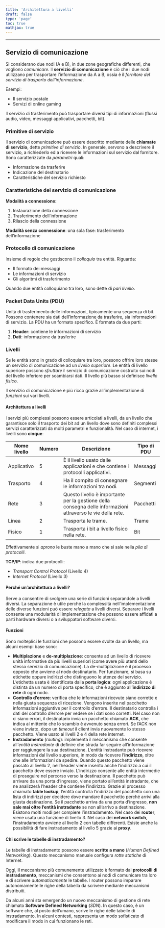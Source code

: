 ```yaml
---
title: 'Architettura a livelli'
draft: false
type: 'page'
toc: true
mathjax: true
---
```


---

## Servizio di comunicazione

Si considerano due nodi (A e B), in due zone geografiche differenti, che vogliono *comunicare*. Il **servizio di comunicazione** è ciò che i due nodi utilizzano per trasportare l’informazione da A a B, ossia è il *fornitore del servizio di trasporto dell’informazione*.

Esempi:

- Il servizio postale
- Servizi di online gaming

Il servizio di trasferimento può trasportare diversi tipi di informazioni (flussi audio, video, messaggi applicativi, pacchetti, bit).

### Primitive di servizio

Il servizio di comunicazione può essere descritto mediante delle **chiamate di servizio**, dette *primitive di servizio*. In generale, servono a descrivere il servizio, a richiederlo ed a ricevere le informazioni sul servizio dal fornitore. Sono caratterizzate da *parametri* quali:

- Informazione da trasferire
- Indicazione del destinatario
- Caratteristiche del servizio richiesto

### Caratteristiche del servizio di comunicazione

**Modalità a connessione**:

1. Instaurazione della connessione
2. Trasferimento dell’informazione
3. Rilascio della connessione

**Modalità senza connessione**: una sola fase: trasferimento dell’informazione

### Protocollo di comunicazione

Insieme di regole che gestiscono il *colloquio* tra entità. Riguarda:

- Il formato dei messaggi
- Le informazioni di servizio
- Gli algoritmi di trasferimento

Quando due entità colloquiano tra loro, sono dette di *pari livello*.

### Packet Data Units (PDU)

Unità di trasferimento delle informazioni, tipicamente una sequenza di bit. Possono contenere sia dati dell’informazione da trasferire, sia informazioni di servizio. La PDU ha un formato specifico. È formata da due parti:

1. **Header**: contiene le informazioni di servizio
2. **Dati**: informazione da trasferire

### Livelli

Se le entità sono in grado di colloquiare tra loro, possono offrire loro stesse un servizio di comunicazione ad un *livello superiore*. Le entità di livello superiore possono *sfruttare* il servizio di comunicazione costruito sui nodi del livello inferiore per scambiarsi dati. Il livello più basso si definisce *livello fisico*.

Il servizio di comunicazione è più ricco grazie all’implementazione di *funzioni* sui vari livelli.

#### Architettura a livelli

I servizi più complessi possono essere articolati a livelli, da un livello che garantisce solo il trasporto dei bit ad un livello dove sono definiti complessi servizi caratterizzati da molti parametri e funzionalità. Nel caso di internet, i livelli sono **cinque**:

| Nome livello | Numero | Descrizione                                                                                                 | Tipo di PDU |
| ------------ | ------ | ----------------------------------------------------------------------------------------------------------- | ----------- |
| Applicativo  | 5      | È il livello usato dalle applicazioni e che contiene i protocolli applicativi.                              | Messaggi    |
| Trasporto    | 4      | Ha il compito di consegnare le informazioni tra nodi.                                                       | Segmenti    |
| Rete         | 3      | Questo livello è importante per la gestione della consegna delle informazioni attraverso le vie della rete. | Pacchetti   |
| Linea        | 2      | Trasporta le trame.                                                                                         | Trame       |
| Fisico       | 1      | Trasporta i bit a livello fisico nella rete.                                                                | Bit         |

Effettivamente si *aprono* le buste mano a mano che si sale nella *pila di protocolli*.

**TCP/IP**: indica due protocolli:

- *Transport Control Protocol* (Livello 4)
- *Internet Protocol* (Livello 3)

#### Perché un’architettura a livelli?

Serve a consentire di svolgere una serie di funzioni separandole a livelli diversi. La separazione è utile perché la complessità nell’implementazione delle diverse funzioni può essere *relegata* a livelli diversi. Separare i livelli consente una modularità di implementazione che possono essere affidati a parti hardware diversi o a sviluppatori software diversi.

#### Funzioni

Sono molteplici le funzioni che possono essere svolte da un livello, ma alcuni esempi base sono:

- **Multiplazione** e **de-multiplazione**: consente ad un livello di ricevere unità informative da più livelli superiori (come avere più utenti dello stesso servizio di comunicazione). La de-multiplazione è il processo opposto che avviene al nodo destinatario. Per funzionare, si basa su etichette oppure indirizzi che distinguono le utenze del servizio. L’etichetta usata è identificata dalla **porta logica**: ogni applicazione è distinta da un numero di porta specifico, che è aggiunto all’**indirizzo di rete** di ogni nodo.
- **Controllo d’errore**: verifica che le informazioni ricevute siano corrette e nella giusta sequenza di ricezione. Vengono inserite nel pacchetto informazioni aggiuntive per il controllo d’errore. Il destinatario controlla i dati del controllo d’errore per vedere se i dati sono corretti. Nel caso non ci siano errori, il destinatario invia un pacchetto chiamato **ACK**, che indica al mittente che lo scambio è avvenuto senza errori. Se l’ACK non viene inviato, dopo un *timeout* il client invia nuovamente lo stesso pacchetto. Viene usato ai livelli 2 e 4 della rete internet.
- **Instradamento** (*routing*): implementa il meccanismo che consente all’*entità instradante* di definire che strada far seguire all’informazione per raggiungere la sua destinazione. L’entità instradante può ricevere informazioni dal livello superiore, in modo da ricevere l’**indirizzo**, oltre che alle informazioni da spedire. Quando questo pacchetto viene passato al livello 2, nell’header viene inserito anche l’indirizzo a cui il pacchetto deve essere inviato. L’indirizzo consente alle entità intermedie di proseguire nel percorso verso la destinazione. Il pacchetto può arrivare da una porta d’ingresso, viene portato all’entità instradante, che ne analizzerà l’header che contiene l’indirizzo. Grazie al processo chiamato **table lookup**, l’entità controlla l’indirizzo del pacchetto con una lista di indirizzi per decidere dove mandare il pacchetto perché arrivi alla giusta destinazione. Se il pacchetto arriva da una porta d’ingresso, **non sale mai oltre l’entità instradante** se non all’arrivo a destinazione. Esistono molti modi per compiere l’instradamento. Nel caso dei **router**, viene usata una funzione di livello 3. Nel caso dei **network switch**, l’instradamento avviene al livello 2 con tabelle differenti. Esiste anche la possibilità di fare instradamento al livello 5 grazie ai **proxy**.

#### Chi scrive le tabelle di instradamento?

Le tabelle di instradamento possono essere **scritte a mano** (*Human Defined Networking*). Questo meccanismo manuale configura *rotte statiche* di Internet.

Oggi, il meccanismo più comunemente utilizzato è formato dai **protocolli di instradamento**, meccanismi che consentono ai nodi di comunicare tra loro e di scrivere *automaticamente* le tabelle. I router possono imparare autonomamente le righe della tabella da scrivere mediante meccanismi distribuiti.

Da alcuni anni sta emergendo un nuovo meccanismo di gestione di rete chiamato **Software Defined Networking** (*SDN*). In questo caso, è un software che, al posto dell’umano, scrive le righe delle tabelle di instradamento. In alcuni contesti, rappresenta un modo sofisticato di modificare il modo in cui funzionano le reti.
